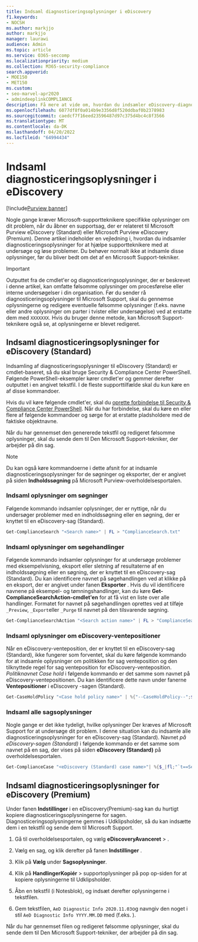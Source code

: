 ```yaml
---
title: Indsaml diagnosticeringsoplysninger i eDiscovery
f1.keywords:
- NOCSH
ms.author: markjjo
author: markjjo
manager: laurawi
audience: Admin
ms.topic: article
ms.service: O365-seccomp
ms.localizationpriority: medium
ms.collection: M365-security-compliance
search.appverid:
- MOE150
- MET150
ms.custom:
- seo-marvel-apr2020
- admindeeplinkCOMPLIANCE
description: Få mere at vide om, hvordan du indsamler eDiscovery-diagnosticeringsoplysninger for en Microsoft Support-sag.
ms.openlocfilehash: 6077df8f0a014b9e3356d8f520ddbaf0b2378983
ms.sourcegitcommit: caedcf7f16eed23596487d97c375d4bc4c8f3566
ms.translationtype: MT
ms.contentlocale: da-DK
ms.lasthandoff: 04/20/2022
ms.locfileid: "64994434"
---
```

# <a name="collect-ediscovery-diagnostic-information"></a>Indsaml diagnosticeringsoplysninger i eDiscovery

[!include[Purview banner](../includes/purview-rebrand-banner.md)]

Nogle gange kræver Microsoft-supportteknikere specifikke oplysninger om dit problem, når du åbner en supportsag, der er relateret til Microsoft Purview eDiscovery (Standard) eller Microsoft Purview eDiscovery (Premium). Denne artikel indeholder en vejledning i, hvordan du indsamler diagnosticeringsoplysninger for at hjælpe supportteknikere med at undersøge og løse problemer. Du behøver normalt ikke at indsamle disse oplysninger, før du bliver bedt om det af en Microsoft Support-tekniker.

> [!IMPORTANT]
> Outputtet fra de cmdlet'er og diagnosticeringsoplysninger, der er beskrevet i denne artikel, kan omfatte følsomme oplysninger om procesførelse eller interne undersøgelser i din organisation. Før du sender rå diagnosticeringsoplysninger til Microsoft Support, skal du gennemse oplysningerne og redigere eventuelle følsomme oplysninger (f.eks. navne eller andre oplysninger om parter i tvister eller undersøgelse) ved at erstatte dem med `XXXXXXX`. Hvis du bruger denne metode, kan Microsoft Support-teknikere også se, at oplysningerne er blevet redigeret.

## <a name="collect-diagnostic-information-for-ediscovery-standard"></a>Indsaml diagnosticeringsoplysninger for eDiscovery (Standard)

Indsamling af diagnosticeringsoplysninger til eDiscovery (Standard) er cmdlet-baseret, så du skal bruge Security & Compliance Center PowerShell. Følgende PowerShell-eksempler kører cmdlet'er og gemmer derefter outputtet i en angivet tekstfil. I de fleste supporttilfælde skal du kun køre en af disse kommandoer.

Hvis du vil køre følgende cmdlet'er, skal du [oprette forbindelse til Security & Compliance Center PowerShell</span>](/powershell/exchange/connect-to-scc-powershell). Når du har forbindelse, skal du køre en eller flere af følgende kommandoer og sørge for at erstatte pladsholdere med de faktiske objektnavne.

Når du har gennemset den genererede tekstfil og redigeret følsomme oplysninger, skal du sende dem til Den Microsoft Support-tekniker, der arbejder på din sag.

> [!NOTE]
> Du kan også køre kommandoerne i dette afsnit for at indsamle diagnosticeringsoplysninger for de søgninger og eksporter, der er angivet på siden **Indholdssøgning** på Microsoft Purview-overholdelsesportalen.

### <a name="collect-information-about-searches"></a>Indsaml oplysninger om søgninger

Følgende kommando indsamler oplysninger, der er nyttige, når du undersøger problemer med en indholdssøgning eller en søgning, der er knyttet til en eDiscovery-sag (Standard).

```powershell
Get-ComplianceSearch "<Search name>" | FL > "ComplianceSearch.txt"
```

### <a name="collect-information-about-search-actions"></a>Indsaml oplysninger om søgehandlinger

Følgende kommando indsamler oplysninger for at undersøge problemer med eksempelvisning, eksport eller sletning af resultaterne af en indholdssøgning eller en søgning, der er knyttet til en eDiscovery-sag (Standard). Du kan identificere navnet på søgehandlingen ved at klikke på en eksport, der er angivet under fanen **Eksporter** . Hvis du vil identificere navnene på eksempel- og tømningshandlinger, kan du køre **Get-ComplianceSearchAction-cmdlet'en** for at få vist en liste over alle handlinger. Formatet for navnet på søgehandlingen oprettes ved at tilføje `_Preview`, `_Export`eller `_Purge` til navnet på den tilsvarende søgning.

```powershell
Get-ComplianceSearchAction "<Search action name>" | FL > "ComplianceSearchAction.txt"
```

### <a name="collect-information-about-ediscovery-holds"></a>Indsaml oplysninger om eDiscovery-ventepositioner

Når en eDiscovery-venteposition, der er knyttet til en eDiscovery-sag (Standard), ikke fungerer som forventet, skal du køre følgende kommando for at indsamle oplysninger om politikken for sag venteposition og den tilknyttede regel for sag venteposition for eDiscovery-venteposition. *Politiknavnet Case hold* i følgende kommando er det samme som navnet på eDiscovery-ventepositionen. Du kan identificere dette navn under fanerne **Ventepositioner** i eDiscovery -sagen (Standard).

```powershell
Get-CaseHoldPolicy "<Case hold policy name>" | %{"--CaseHoldPolicy--";$_|FL;"--CaseHoldRule--";Get-CaseHoldRule -Policy $_.Name | FL} > "eDiscoveryCaseHold.txt"
```

### <a name="collect-all-case-information"></a>Indsaml alle sagsoplysninger

Nogle gange er det ikke tydeligt, hvilke oplysninger Der kræves af Microsoft Support for at undersøge dit problem. I denne situation kan du indsamle alle diagnosticeringsoplysninger for en eDiscovery-sag (Standard). Navnet *på eDiscovery-sagen (Standard)* i følgende kommando er det samme som navnet på en sag, der vises på siden **eDiscovery (Standard)** på overholdelsesportalen.

```powershell
Get-ComplianceCase "<eDiscovery (Standard) case name>"| %{$_|fl;"`t==Searches==";Get-ComplianceSearch -Case $_.Name | FL;"`t==Search Actions==";Get-ComplianceSearchAction -Case $_.Name |FL;"`t==Holds==";Get-CaseHoldPolicy -Case $_.Name | %{$_|FL;"`t`t ==$($_.Name) Rules==";Get-CaseHoldRule -Policy $_.Name | FL}} > "eDiscoveryCase.txt"
```

## <a name="collect-diagnostic-information-for-ediscovery-premium"></a>Indsaml diagnosticeringsoplysninger for eDiscovery (Premium)

Under fanen **Indstillinger** i en eDiscovery(Premium)-sag kan du hurtigt kopiere diagnosticeringsoplysningerne for sagen. Diagnosticeringsoplysningerne gemmes i Udklipsholder, så du kan indsætte dem i en tekstfil og sende dem til Microsoft Support.

1. Gå til overholdelsesportalen, og vælg **eDiscoveryAvanceret** > .<a href="https://go.microsoft.com/fwlink/p/?linkid=2174006" target="_blank"></a>

2. Vælg en sag, og klik derefter på fanen **Indstillinger** .

3. Klik på **Vælg** under **Sagsoplysninger**.

4. Klik på **HandlingerKopiér**  >  supportoplysninger på pop op-siden for at kopiere oplysningerne til Udklipsholder.

5. Åbn en tekstfil (i Notesblok), og indsæt derefter oplysningerne i tekstfilen.

6. Gem tekstfilen, `AeD Diagnostic Info 2020.11.03`og navngiv den noget i stil `AeD Diagnostic Info YYYY.MM.DD` med (f.eks. ).

Når du har gennemset filen og redigeret følsomme oplysninger, skal du sende dem til Den Microsoft Support-tekniker, der arbejder på din sag.
